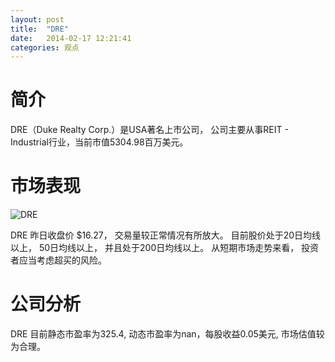 ```yaml
---
layout: post
title:  "DRE"
date:   2014-02-17 12:21:41
categories: 观点
---
```


# 简介
DRE（Duke Realty Corp.）是USA著名上市公司，
公司主要从事REIT - Industrial行业，当前市值5304.98百万美元。

# 市场表现

![DRE](http://finviz.com/chart.ashx?t=DRE&ty=c&ta=1&p=d&s=l)

DRE 昨日收盘价 $16.27，
交易量较正常情况有所放大。
目前股价处于20日均线以上，
50日均线以上，
并且处于200日均线以上。
从短期市场走势来看，
投资者应当考虑超买的风险。

# 公司分析
DRE 目前静态市盈率为325.4, 动态市盈率为nan，每股收益0.05美元,
市场估值较为合理。
